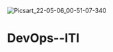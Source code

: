 ![Picsart_22-05-06_00-51-07-340](https://user-images.githubusercontent.com/83189705/204300492-8f345acb-7309-4221-8476-6c6b2f3c3c26.jpg)
# DevOps--ITI
